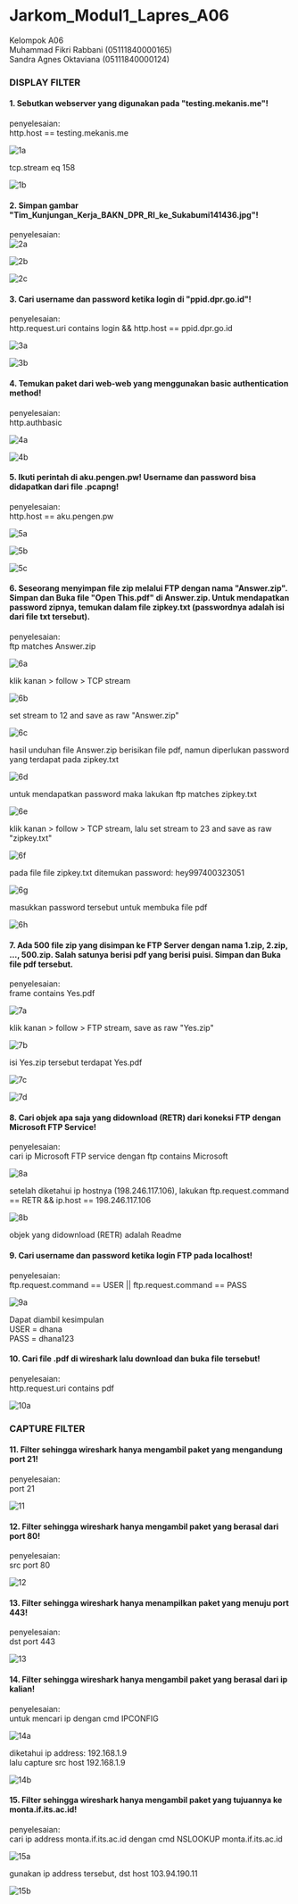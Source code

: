 # Jarkom_Modul1_Lapres_A06
Kelompok A06<br>
Muhammad Fikri Rabbani 	(05111840000165)<br>
Sandra Agnes Oktaviana 	(05111840000124)

### DISPLAY FILTER
#### 1. Sebutkan webserver yang digunakan pada "testing.mekanis.me"!
penyelesaian:<br>
http.host == testing.mekanis.me

![1a](https://github.com/asandfghjkl/Jarkom_Modul1_Lapres_A06/blob/main/pics/10a.png)


tcp.stream eq 158

![1b](https://github.com/asandfghjkl/Jarkom_Modul1_Lapres_A06/blob/main/pics/1b.png)

#### 2. Simpan gambar "Tim_Kunjungan_Kerja_BAKN_DPR_RI_ke_Sukabumi141436.jpg"!
penyelesaian:<br>
![2a](https://github.com/asandfghjkl/Jarkom_Modul1_Lapres_A06/blob/main/pics/2a.png)

![2b](https://github.com/asandfghjkl/Jarkom_Modul1_Lapres_A06/blob/main/pics/2b.png)

![2c](https://github.com/asandfghjkl/Jarkom_Modul1_Lapres_A06/blob/main/pics/2c.jpg)

#### 3. Cari username dan password ketika login di "ppid.dpr.go.id"!
penyelesaian:<br>
http.request.uri contains login && http.host == ppid.dpr.go.id

![3a](https://github.com/asandfghjkl/Jarkom_Modul1_Lapres_A06/blob/main/pics/3a.png)

![3b](https://github.com/asandfghjkl/Jarkom_Modul1_Lapres_A06/blob/main/pics/3b.png)

#### 4. Temukan paket dari web-web yang menggunakan basic authentication method!
penyelesaian:<br>
http.authbasic

![4a](https://github.com/asandfghjkl/Jarkom_Modul1_Lapres_A06/blob/main/pics/4a.png)

![4b](https://github.com/asandfghjkl/Jarkom_Modul1_Lapres_A06/blob/main/pics/4b.png)

#### 5. Ikuti perintah di aku.pengen.pw! Username dan password bisa didapatkan dari file .pcapng!
penyelesaian:<br>
http.host == aku.pengen.pw

![5a](https://github.com/asandfghjkl/Jarkom_Modul1_Lapres_A06/blob/main/pics/5a.png)

![5b](https://github.com/asandfghjkl/Jarkom_Modul1_Lapres_A06/blob/main/pics/5b.png)

![5c](https://github.com/asandfghjkl/Jarkom_Modul1_Lapres_A06/blob/main/pics/5c.png)

#### 6. Seseorang menyimpan file zip melalui FTP dengan nama "Answer.zip". Simpan dan Buka file "Open This.pdf" di Answer.zip. Untuk mendapatkan password zipnya, temukan dalam file zipkey.txt (passwordnya adalah isi dari file txt tersebut).
penyelesaian:<br>
ftp matches Answer.zip

![6a](https://github.com/asandfghjkl/Jarkom_Modul1_Lapres_A06/blob/main/pics/6a.png)

klik kanan > follow > TCP stream

![6b](https://github.com/asandfghjkl/Jarkom_Modul1_Lapres_A06/blob/main/pics/6b.png)

set stream to 12 and save as raw "Answer.zip"

![6c](https://github.com/asandfghjkl/Jarkom_Modul1_Lapres_A06/blob/main/pics/6c.png)

hasil unduhan file Answer.zip berisikan file pdf, namun diperlukan password yang terdapat pada zipkey.txt

![6d](https://github.com/asandfghjkl/Jarkom_Modul1_Lapres_A06/blob/main/pics/6d.png)

untuk mendapatkan password maka lakukan ftp matches zipkey.txt

![6e](https://github.com/asandfghjkl/Jarkom_Modul1_Lapres_A06/blob/main/pics/6e.png)

klik kanan > follow > TCP stream, lalu set stream to 23 and save as raw "zipkey.txt"

![6f](https://github.com/asandfghjkl/Jarkom_Modul1_Lapres_A06/blob/main/pics/6f.png)

pada file file zipkey.txt ditemukan password: hey997400323051

![6g](https://github.com/asandfghjkl/Jarkom_Modul1_Lapres_A06/blob/main/pics/6g.png)

masukkan password tersebut untuk membuka file pdf

![6h](https://github.com/asandfghjkl/Jarkom_Modul1_Lapres_A06/blob/main/pics/6h.png)



#### 7. Ada 500 file zip yang disimpan ke FTP Server dengan nama 1.zip, 2.zip, ..., 500.zip. Salah satunya berisi pdf yang berisi puisi. Simpan dan Buka file pdf tersebut.
penyelesaian:<br>
frame contains Yes.pdf

![7a](https://github.com/asandfghjkl/Jarkom_Modul1_Lapres_A06/blob/main/pics/7a.png)

klik kanan > follow > FTP stream, save as raw "Yes.zip"

![7b](https://github.com/asandfghjkl/Jarkom_Modul1_Lapres_A06/blob/main/pics/7b.png)

isi Yes.zip tersebut terdapat Yes.pdf

![7c](https://github.com/asandfghjkl/Jarkom_Modul1_Lapres_A06/blob/main/pics/7c.png)

![7d](https://github.com/asandfghjkl/Jarkom_Modul1_Lapres_A06/blob/main/pics/7d.png)

#### 8. Cari objek apa saja yang didownload (RETR) dari koneksi FTP dengan Microsoft FTP Service!
penyelesaian:<br>
cari ip Microsoft FTP service dengan ftp contains Microsoft

![8a](https://github.com/asandfghjkl/Jarkom_Modul1_Lapres_A06/blob/main/pics/8a.png)

setelah diketahui ip hostnya (198.246.117.106), 
lakukan ftp.request.command == RETR && ip.host == 198.246.117.106

![8b](https://github.com/asandfghjkl/Jarkom_Modul1_Lapres_A06/blob/main/pics/8b.png)

objek yang didownload (RETR) adalah Readme

#### 9. Cari username dan password ketika login FTP pada localhost!
penyelesaian:<br>
ftp.request.command == USER || ftp.request.command == PASS

![9a](https://github.com/asandfghjkl/Jarkom_Modul1_Lapres_A06/blob/main/pics/9a.png)

Dapat diambil kesimpulan<br>
USER = dhana<br>
PASS = dhana123<br>


#### 10. Cari file .pdf di wireshark lalu download dan buka file tersebut!
penyelesaian:<br>
http.request.uri contains pdf

![10a](https://github.com/asandfghjkl/Jarkom_Modul1_Lapres_A06/blob/main/pics/10a.png)




### CAPTURE FILTER
#### 11. Filter sehingga wireshark hanya mengambil paket yang mengandung port 21!
penyelesaian:<br>
port 21

![11](https://github.com/asandfghjkl/Jarkom_Modul1_Lapres_A06/blob/main/pics/11.png)

#### 12. Filter sehingga wireshark hanya mengambil paket yang berasal dari port 80!
penyelesaian:<br>
src port 80

![12](https://github.com/asandfghjkl/Jarkom_Modul1_Lapres_A06/blob/main/pics/12.png)

#### 13. Filter sehingga wireshark hanya menampilkan paket yang menuju port 443!
penyelesaian:<br>
dst port 443

![13](https://github.com/asandfghjkl/Jarkom_Modul1_Lapres_A06/blob/main/pics/13.png)

#### 14. Filter sehingga wireshark hanya mengambil paket yang berasal dari ip kalian!
penyelesaian:<br>
untuk mencari ip dengan cmd IPCONFIG

![14a](https://github.com/asandfghjkl/Jarkom_Modul1_Lapres_A06/blob/main/pics/14a.png)

diketahui ip address: 192.168.1.9<br>lalu capture src host 192.168.1.9

![14b](https://github.com/asandfghjkl/Jarkom_Modul1_Lapres_A06/blob/main/pics/14b.png)

#### 15. Filter sehingga wireshark hanya mengambil paket yang tujuannya ke monta.if.its.ac.id!
penyelesaian:<br>
cari ip address monta.if.its.ac.id dengan cmd NSLOOKUP monta.if.its.ac.id

![15a](https://github.com/asandfghjkl/Jarkom_Modul1_Lapres_A06/blob/main/pics/15a.png)

gunakan ip address tersebut, dst host 103.94.190.11

![15b](https://github.com/asandfghjkl/Jarkom_Modul1_Lapres_A06/blob/main/pics/15b.png)

